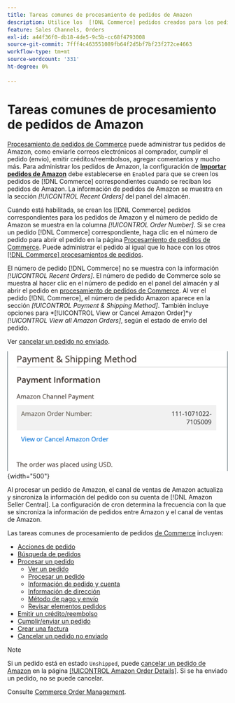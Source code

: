 ```yaml
---
title: Tareas comunes de procesamiento de pedidos de Amazon
description: Utilice los  [!DNL Commerce] pedidos creados para los pedidos de Amazon correspondientes para administrar la actividad de pedidos y el procesamiento en el administrador de [!UICONTROL Commerce].
feature: Sales Channels, Orders
exl-id: a44f36f0-db18-4de5-9c5b-cc68f4793008
source-git-commit: 7fff4c463551089fb64f2d5bf7bf23f272ce4663
workflow-type: tm+mt
source-wordcount: '331'
ht-degree: 0%

---
```


# Tareas comunes de procesamiento de pedidos de Amazon

[Procesamiento de pedidos de Commerce](https://experienceleague.adobe.com/docs/commerce-admin/stores-sales/order-management/orders/order-processing.html#process-an-order) puede administrar tus pedidos de Amazon, como enviarle correos electrónicos al comprador, cumplir el pedido (envío), emitir créditos/reembolsos, agregar comentarios y mucho más. Para administrar los pedidos de Amazon, la configuración de [**Importar pedidos de Amazon**](./order-settings.md) debe establecerse en `Enabled` para que se creen los pedidos de [!DNL Commerce] correspondientes cuando se reciban los pedidos de Amazon. La información de pedidos de Amazon se muestra en la sección *[!UICONTROL Recent Orders]* del panel del almacén.

Cuando está habilitada, se crean los [!DNL Commerce] pedidos correspondientes para los pedidos de Amazon y el número de pedido de Amazon se muestra en la columna _[!UICONTROL Order Number]_. Si se crea un pedido [!DNL Commerce] correspondiente, haga clic en el número de pedido para abrir el pedido en la página [Procesamiento de pedidos de Commerce](https://experienceleague.adobe.com/docs/commerce-admin/stores-sales/order-management/orders/order-processing.html#process-an-order). Puede administrar el pedido al igual que lo hace con los otros [[!DNL Commerce] procesamientos de pedidos](https://experienceleague.adobe.com/docs/commerce-admin/stores-sales/order-management/orders/order-processing.html#process-an-order).

El número de pedido [!DNL Commerce] no se muestra con la información _[!UICONTROL Recent Orders]_. El número de pedido de Commerce solo se muestra al hacer clic en el número de pedido en el panel del almacén y al abrir el pedido en [procesamiento de pedidos de Commerce](https://experienceleague.adobe.com/docs/commerce-admin/stores-sales/order-management/orders/order-processing.html#process-an-order). Al ver el pedido [!DNL Commerce], el número de pedido Amazon aparece en la sección *[!UICONTROL Payment & Shipping Method]*. También incluye opciones para *[!UICONTROL View or Cancel Amazon Order]*y *[!UICONTROL View all Amazon Orders]*, según el estado de envío del pedido.

Ver [cancelar un pedido no enviado](./cancel-unshipped-order.md).

![Información de pedido Amazon en el pedido Commerce](assets/amazon-order-number-payment-info.png){width="500"}

Al procesar un pedido de Amazon, el canal de ventas de Amazon actualiza y sincroniza la información del pedido con su cuenta de [!DNL Amazon Seller Central]. La configuración de cron determina la frecuencia con la que se sincroniza la información de pedidos entre Amazon y el canal de ventas de Amazon.

Las tareas comunes de procesamiento de pedidos [de Commerce](https://experienceleague.adobe.com/docs/commerce-admin/stores-sales/order-management/orders/order-processing.html#process-an-order) incluyen:

- [Acciones de pedido](https://experienceleague.adobe.com/docs/commerce-admin/stores-sales/order-management/orders/orders.html#actions)
- [Búsqueda de pedidos](https://experienceleague.adobe.com/docs/commerce-admin/stores-sales/order-management/orders/orders.html#order-search)
- [Procesar un pedido](https://experienceleague.adobe.com/docs/commerce-admin/stores-sales/order-management/orders/order-processing.html#process-an-order)
   - [Ver un pedido](https://experienceleague.adobe.com/docs/commerce-admin/stores-sales/order-management/orders/order-processing.html#process-an-order#view-an-order)
   - [Procesar un pedido](https://experienceleague.adobe.com/docs/commerce-admin/stores-sales/order-management/orders/order-processing.html#process-an-order#process-an-order)
   - [Información de pedido y cuenta](https://experienceleague.adobe.com/docs/commerce-admin/stores-sales/order-management/orders/order-processing.html#process-an-order#order-and-account-information)
   - [Información de dirección](https://experienceleague.adobe.com/docs/commerce-admin/stores-sales/order-management/orders/order-processing.html#process-an-order#address-information)
   - [Método de pago y envío](https://experienceleague.adobe.com/docs/commerce-admin/stores-sales/order-management/orders/order-processing.html#process-an-order#payment--shipping-method)
   - [Revisar elementos pedidos](https://experienceleague.adobe.com/docs/commerce-admin/stores-sales/order-management/orders/order-processing.html#process-an-order#review-items-ordered)
- [Emitir un crédito/reembolso](https://experienceleague.adobe.com/docs/commerce-admin/stores-sales/order-management/credit-memos/credit-memo-create.html)
- [Cumplir/enviar un pedido](https://experienceleague.adobe.com/docs/commerce-admin/stores-sales/order-management/shipments.html#create-a-shipment)
- [Crear una factura](https://experienceleague.adobe.com/docs/commerce-admin/stores-sales/order-management/invoices.html#create-an-invoice)
- [Cancelar un pedido no enviado](./cancel-unshipped-order.md)

>[!NOTE]
>
>Si un pedido está en estado `Unshipped`, puede [cancelar un pedido de Amazon](./cancel-unshipped-order.md) en la página [[!UICONTROL Amazon Order Details]](./amazon-order-details.md). Si se ha enviado un pedido, no se puede cancelar.

Consulte [Commerce Order Management](https://experienceleague.adobe.com/docs/commerce-admin/stores-sales/introduction.html#order-management-and-operations).
